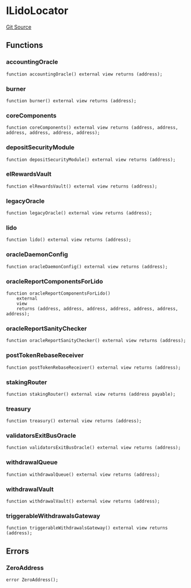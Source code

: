 # ILidoLocator
[Git Source](https://github.com/lidofinance/community-staking-module/blob/3a4f57c9cf742468b087015f451ef8dce648f719/src/interfaces/ILidoLocator.sol)


## Functions
### accountingOracle


```solidity
function accountingOracle() external view returns (address);
```

### burner


```solidity
function burner() external view returns (address);
```

### coreComponents


```solidity
function coreComponents() external view returns (address, address, address, address, address, address);
```

### depositSecurityModule


```solidity
function depositSecurityModule() external view returns (address);
```

### elRewardsVault


```solidity
function elRewardsVault() external view returns (address);
```

### legacyOracle


```solidity
function legacyOracle() external view returns (address);
```

### lido


```solidity
function lido() external view returns (address);
```

### oracleDaemonConfig


```solidity
function oracleDaemonConfig() external view returns (address);
```

### oracleReportComponentsForLido


```solidity
function oracleReportComponentsForLido()
    external
    view
    returns (address, address, address, address, address, address, address);
```

### oracleReportSanityChecker


```solidity
function oracleReportSanityChecker() external view returns (address);
```

### postTokenRebaseReceiver


```solidity
function postTokenRebaseReceiver() external view returns (address);
```

### stakingRouter


```solidity
function stakingRouter() external view returns (address payable);
```

### treasury


```solidity
function treasury() external view returns (address);
```

### validatorsExitBusOracle


```solidity
function validatorsExitBusOracle() external view returns (address);
```

### withdrawalQueue


```solidity
function withdrawalQueue() external view returns (address);
```

### withdrawalVault


```solidity
function withdrawalVault() external view returns (address);
```

### triggerableWithdrawalsGateway


```solidity
function triggerableWithdrawalsGateway() external view returns (address);
```

## Errors
### ZeroAddress

```solidity
error ZeroAddress();
```

